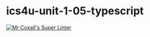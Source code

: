 # ics4u-unit-1-05-typescript
[![Mr Coxall's Super Linter](https://github.com/sydneykuhn/ics4u-unit-1-05-typescript/workflows/Mr%20Coxall's%20Super%20Linter/badge.svg)](https://github.com/sydneykuhn/ics4u-unit-1-05-typescript/actions/)
